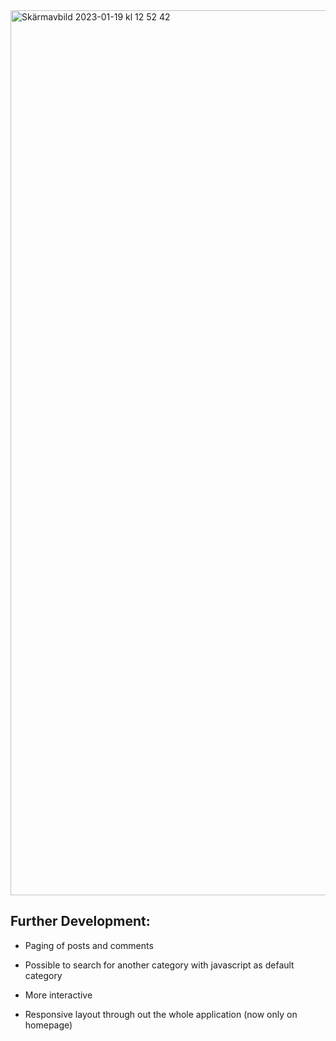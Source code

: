 <img width="1416" alt="Skärmavbild 2023-01-19 kl  12 52 42" src="https://user-images.githubusercontent.com/56309755/213435644-36cb5514-f0a1-40cf-b2c5-41bab3638009.png">

## Further Development:

- Paging of posts and comments

- Possible to search for another category with javascript as default category

- More interactive

- Responsive layout through out the whole application (now only on homepage)
